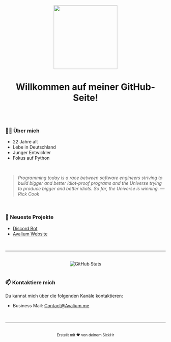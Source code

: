 <div id="header" align="center">
  <img src="https://media.giphy.com/media/M9gbBd9nbDrOTu1Mqx/giphy.gif" width="200"/>
  <h1>Willkommen auf meiner GitHub-Seite!</h1>
</div>

<br>

<div id="badges" align="center">
  </a>
  <img src="https://komarev.com/ghpvc/?username=SickHr&style=flat-square&color=blue" alt=""/>
</div>

<br>

### 👨‍💻 Über mich

- 22 Jahre alt
- Lebe in Deutschland
- Junger Entwickler
- Fokus auf Python

<br>

> *Programming today is a race between software engineers striving to build bigger and better idiot-proof programs and the Universe trying to produce bigger and better idiots. So far, the Universe is winning. ― Rick Cook*

<br>

### 🚀 Neueste Projekte

- [Discord Bot](https://github.com/SickHr/Stewie-2.0)
- [Avalium Website](https://github.com/SickHr/Avalium)

<br>

---

<br>

<div align="center">
  <img src="https://github-readme-stats.vercel.app/api?username=SickHr&show_icons=true&theme=dracula" alt="GitHub Stats" />
</div>

<br>

### 📫 Kontaktiere mich

Du kannst mich über die folgenden Kanäle kontaktieren:

- Business Mail: Contact@Avalium.me

<br>

---

<br>

<div align="center">
  <sub>Erstellt mit ❤️ von deinem SickHr</sub>
</div>
